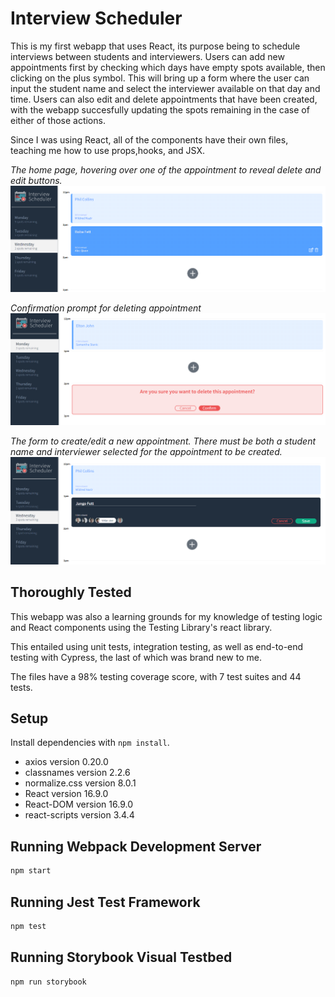 # Interview Scheduler
This is my first webapp that uses React, its purpose being to schedule interviews between students and interviewers. Users can add new appointments first by checking which days have empty spots available, then clicking on the plus symbol. This will bring up a form where the user can input the student name and select the interviewer available on that day and time. Users can also edit and delete appointments that have been created, with the webapp succesfully updating the spots remaining in the case of either of those actions.

Since I was using React, all of the components have their own files, teaching me how to use props,hooks, and JSX.

*The home page, hovering over one of the appointment to reveal delete and edit buttons.*
![root](https://github.com/Adam-Marx/scheduler/blob/master/README_screenshots/Scheduler_01.png?raw=true)


*Confirmation prompt for deleting appointment*
![deleting](https://github.com/Adam-Marx/scheduler/blob/master/README_screenshots/Scheduler_02.png?raw=true)


*The form to create/edit a new appointment. There must be both a student name and interviewer selected for the appointment to be created.*
![form](https://github.com/Adam-Marx/scheduler/blob/master/README_screenshots/Scheduler_03.png?raw=true)


## Thoroughly Tested

This webapp was also a learning grounds for my knowledge of testing logic and React components using the Testing Library's react library.

This entailed using unit tests, integration testing, as well as end-to-end testing with Cypress, the last of which was brand new to me.

The files have a 98% testing coverage score, with 7 test suites and 44 tests.

## Setup

Install dependencies with `npm install`.

- axios version 0.20.0
- classnames version 2.2.6
- normalize.css version 8.0.1
- React version 16.9.0
- React-DOM version 16.9.0
- react-scripts version 3.4.4

## Running Webpack Development Server

```sh
npm start
```

## Running Jest Test Framework

```sh
npm test
```

## Running Storybook Visual Testbed

```sh
npm run storybook
```
